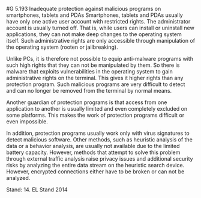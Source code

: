#G 5.193 Inadequate protection against malicious programs on smartphones, tablets and PDAs
Smartphones, tablets and PDAs usually have only one active user account with restricted rights. The administrator account is usually turned off. That is, while users can install or uninstall new applications, they can not make deep changes to the operating system itself. Such administrative rights are only accessible through manipulation of the operating system (rooten or jailbreaking).

Unlike PCs, it is therefore not possible to equip anti-malware programs with such high rights that they can not be manipulated by them. So there is malware that exploits vulnerabilities in the operating system to gain administrative rights on the terminal. This gives it higher rights than any protection program. Such malicious programs are very difficult to detect and can no longer be removed from the terminal by normal means.

Another guardian of protection programs is that access from one application to another is usually limited and even completely excluded on some platforms. This makes the work of protection programs difficult or even impossible.

In addition, protection programs usually work only with virus signatures to detect malicious software. Other methods, such as heuristic analysis of the data or a behavior analysis, are usually not available due to the limited battery capacity. However, methods that attempt to solve this problem through external traffic analysis raise privacy issues and additional security risks by analyzing the entire data stream on the heuristic search device. However, encrypted connections either have to be broken or can not be analyzed.

Stand: 14. EL Stand 2014



